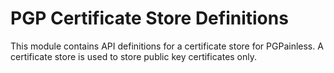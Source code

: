 <!--
SPDX-FileCopyrightText: 2022 Paul Schaub <info@pgpainless.org>

SPDX-License-Identifier: Apache-2.0
-->

# PGP Certificate Store Definitions

This module contains API definitions for a certificate store for PGPainless.
A certificate store is used to store public key certificates only.